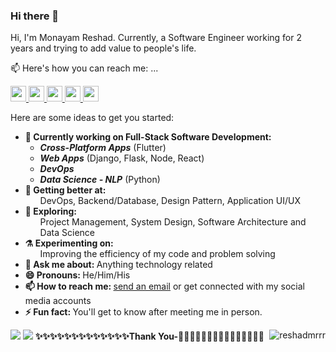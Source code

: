 
<h3>Hi there 👋</h3>
<p>Hi, I'm Monayam Reshad. Currently, a Software Engineer working for 2 years and trying to add value to people's life.</p>
<p>📫 Here's how you can reach me: ...</p>
<p>
    <a href="https://www.twitter.com/reshadmrrr">
	  <img src="https://img.shields.io/badge/twitter-%231DA1F2.svg?&style=for-the-badge&logo=twitter&logoColor=white" height=25>
	</a>
    <a href="https://www.linkedin.com/in/monayam-reshad-714297144/">
	  <img src="https://img.shields.io/badge/linkedin-%230077B5.svg?&style=for-the-badge&logo=linkedin&logoColor=white" height=25>
	  </a>
    <a href="https://www.instagram.com/reshadmrrr">
        <img src="https://img.shields.io/badge/instagram-%23E4405F.svg?&style=for-the-badge&logo=instagram&logoColor=white" height=25>
    </a>
    <a href="https://www.facebook.com/reshadmrrr">
        <img src="https://img.shields.io/badge/facebook-%230000ff.svg?&style=for-the-badge&logo=facebook&logoColor=white" height=25>
    </a>
    <a href="mailto:reshadmrrr@gmail.com">
        <img src="https://img.shields.io/badge/gmail-%23228c22.svg?&style=for-the-badge&logo=gmail&logoColor=white" height=25>
    </a>
</p>
Here are some ideas to get you started:
<ul>
  <li>
    <b>🔭 Currently working on Full-Stack Software Development:</b> 
      <ul>
        <li><b><i>Cross-Platform Apps</b></i> (Flutter) </li>
        <li><b><i>Web Apps</i></b> (Django, Flask, Node, React) </li> 
        <li><b><i>DevOps</b></i> </li>
        <li><b><i>Data Science - NLP</i></b> (Python) </li>  
      </ul>
  </li>
  <li>
    <b>🌱 Getting better at:  </b>
    <ul>
        DevOps,
        Backend/Database,
        Design Pattern,
        Application UI/UX
   </ul>
  </li>
  <li>
    <b>🤔 Exploring: </b> 
    <ul>Project Management, System Design, Software Architecture and Data Science</ul>
  </li>
  <li>
    <b>⚗️ Experimenting on: </b> 
    <ul>Improving the efficiency of my code and problem solving</ul>
  </li>
  <li>
    <b>💬 Ask me about: </b> Anything technology related
  </li>
  <li>  
    <b>😄 Pronouns: </b> He/Him/His
  </li>  
  <li>
    <b>📫 How to reach me: </b> 
    <a href="mailto:reshadmrrr@gmail.com">send an email</a> or get connected with my social media accounts
  </li>
  <li>
    <b>⚡ Fun fact:  </b>You'll get to know after meeting me in person.
  </li>  
</ul>
<img src="https://github-readme-stats.vercel.app/api?username=reshadmrrr&show_icons=true&include_all_commits=true">
<img src="https://github-readme-stats.vercel.app/api/top-langs/?username=reshadmrrr&layout=compact" />
<b>✨✨✨✨✨✨✨✨✨✨✨✨✨Thank You-🙏🏼✨✨✨✨✨✨✨✨✨✨✨✨✨</b>
<img align='right' src="https://komarev.com/ghpvc/?username=reshadmrrr" alt="reshadmrrr" />
